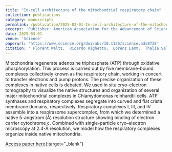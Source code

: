 ```yaml
---
title: "In-cell architecture of the mitochondrial respiratory chain"
collection: publications
category: manuscripts
permalink: /publication/2025-03-01-In-cell-architecture-of-the-mitochondrial-respiratory-chain
excerpt: 'Publisher: American Association for the Advancement of Science'
date: 2025-03-01
venue: 'Science'
paperurl: 'https://www.science.org/doi/abs/10.1126/science.ads8738'
citation: ' Florent Waltz,  Ricardo Righetto,  Lorenz Lamm,  Thalia Salinas-Giegé,  Ron Kelley,  Xianjun Zhang,  Martin Obr,  Sagar Khavnekar,  Abhay Kotecha,  Benjamin Engel, &quot;In-cell architecture of the mitochondrial respiratory chain.&quot; Science, 2025.'
---
```

Mitochondria regenerate adenosine triphosphate (ATP) through oxidative phosphorylation. This process is carried out by five membrane-bound complexes collectively known as the respiratory chain, working in concert to transfer electrons and pump protons. The precise organization of these complexes in native cells is debated. We used in situ cryo–electron tomography to visualize the native structures and organization of several major mitochondrial complexes in Chlamydomonas reinhardtii cells. ATP synthases and respiratory complexes segregate into curved and flat crista membrane domains, respectively. Respiratory complexes I, III, and IV assemble into a respirasome supercomplex, from which we determined a native 5-angstrom (Å) resolution structure showing binding of electron carrier cytochrome c. Combined with single-particle cryo–electron microscopy at 2.4-Å resolution, we model how the respiratory complexes organize inside native mitochondria.

[Access paper here](https://www.science.org/doi/abs/10.1126/science.ads8738){:target="_blank"}
